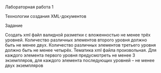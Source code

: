 Лабораторная работа 1

Технологии создания XML-документов

Задание

Создать xml файл валидной разметки с вложенностью не менее трёх уровней.
Количество различных элементов второго уровня должно быть не менее двух.
Количество различных элементов третьего уровня должно быть не менее четырёх.
Тематика xml файла произвольная. Для каждого элемента первого уровня
предусмотреть не менее 3 экземпляров, для каждого элемента последующих уровней
– не менее двух экземпляров
